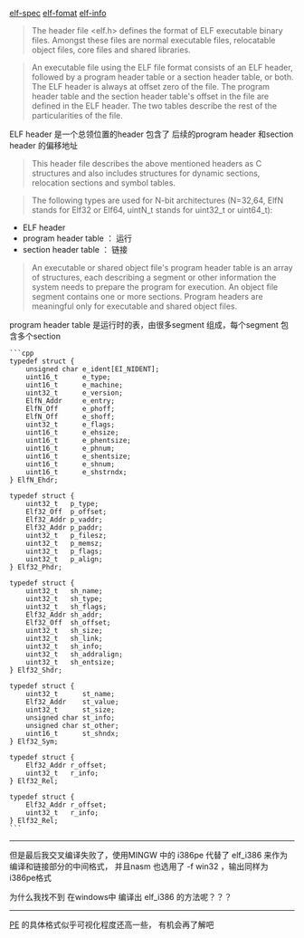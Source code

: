 [elf-spec](https://refspecs.linuxfoundation.org/elf/elf.pdf)
[elf-fomat](https://linux.die.net/man/5/elf)
[elf-info](https://www.cnblogs.com/gongxianjin/p/16906719.html)

> The header file <elf.h> defines the format of ELF executable binary files. Amongst these files are normal executable files, relocatable object files, core files and shared libraries.

> An executable file using the ELF file format consists of an ELF header, followed by a program header table or a section header table, or both. The ELF header is always at offset zero of the file. The program header table and the section header table's offset in the file are defined in the ELF header. The two tables describe the rest of the particularities of the file.

ELF header 是一个总领位置的header 包含了 后续的program header 和section header 的偏移地址

> This header file describes the above mentioned headers as C structures and also includes structures for dynamic sections, relocation sections and symbol tables.

> The following types are used for N-bit architectures (N=32,64, ElfN stands for Elf32 or Elf64, uintN_t stands for uint32_t or uint64_t):


+ ELF header 
+ program header table ： 运行
+ section header table ： 链接


> An executable or shared object file's program header table is an array of structures, each describing a segment or other information the system needs to prepare the program for execution. An object file segment contains one or more sections. Program headers are meaningful only for executable and shared object files.     

program header table 是运行时的表，由很多segment 组成，每个segment 包含多个section

    ```cpp
    typedef struct {
        unsigned char e_ident[EI_NIDENT];
        uint16_t      e_type;
        uint16_t      e_machine;
        uint32_t      e_version;
        ElfN_Addr     e_entry;
        ElfN_Off      e_phoff;
        ElfN_Off      e_shoff;
        uint32_t      e_flags;
        uint16_t      e_ehsize;
        uint16_t      e_phentsize;
        uint16_t      e_phnum;
        uint16_t      e_shentsize;
        uint16_t      e_shnum;
        uint16_t      e_shstrndx;
    } ElfN_Ehdr;

    typedef struct {
        uint32_t   p_type;
        Elf32_Off  p_offset;
        Elf32_Addr p_vaddr;
        Elf32_Addr p_paddr;
        uint32_t   p_filesz;
        uint32_t   p_memsz;
        uint32_t   p_flags;
        uint32_t   p_align;
    } Elf32_Phdr;

    typedef struct {
        uint32_t   sh_name;
        uint32_t   sh_type;
        uint32_t   sh_flags;
        Elf32_Addr sh_addr;
        Elf32_Off  sh_offset;
        uint32_t   sh_size;
        uint32_t   sh_link;
        uint32_t   sh_info;
        uint32_t   sh_addralign;
        uint32_t   sh_entsize;
    } Elf32_Shdr;

    typedef struct {
        uint32_t      st_name;
        Elf32_Addr    st_value;
        uint32_t      st_size;
        unsigned char st_info;
        unsigned char st_other;
        uint16_t      st_shndx;
    } Elf32_Sym;

    typedef struct {
        Elf32_Addr r_offset;
        uint32_t   r_info;
    } Elf32_Rel;

    typedef struct {
        Elf32_Addr r_offset;
        uint32_t   r_info;
    } Elf32_Rel;
    ```


---

但是最后我交叉编译失败了，使用MINGW 中的 i386pe 代替了 elf_i386 来作为编译和链接部分的中间格式，
并且nasm 也选用了 -f win32 ，输出同样为 i386pe格式

为什么我找不到 在windows中 编译出 elf_i386 的方法呢？？？

---

[PE](https://learn.microsoft.com/en-us/windows/win32/debug/pe-format) 的具体格式似乎可视化程度还高一些， 有机会再了解吧